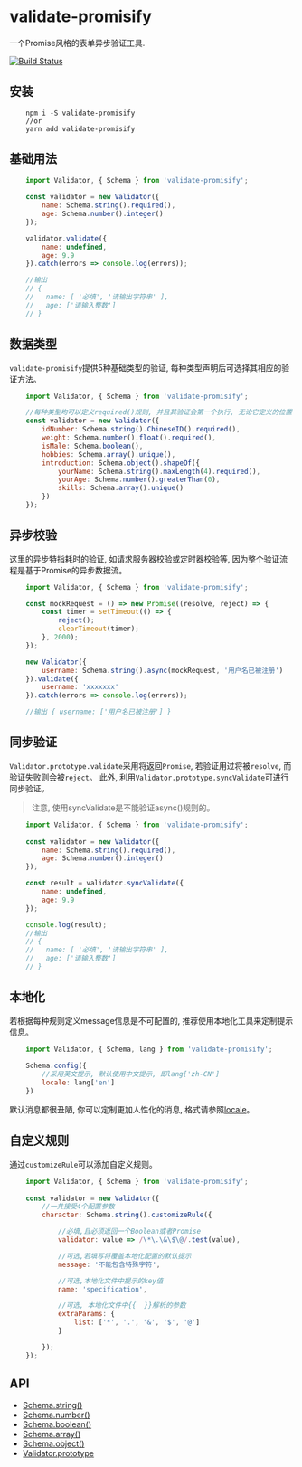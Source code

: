 # validate-promisify
一个Promise风格的表单异步验证工具.

[![Build Status](https://travis-ci.org/AnacondaY/validate-promisify.svg?branch=master)](https://travis-ci.org/AnacondaY/validate-promisify)
## 安装
```
    npm i -S validate-promisify
    //or
    yarn add validate-promisify
```

## 基础用法
```js
    import Validator, { Schema } from 'validate-promisify';
    
    const validator = new Validator({
        name: Schema.string().required(),
        age: Schema.number().integer()
    });

    validator.validate({
        name: undefined,
        age: 9.9
    }).catch(errors => console.log(errors));

    //输出
    // {
    //   name: [ '必填', '请输出字符串' ], 
    //   age: ['请输入整数'] 
    // }
```

## 数据类型
```validate-promisify```提供5种基础类型的验证, 每种类型声明后可选择其相应的验证方法。

```js
    import Validator, { Schema } from 'validate-promisify';

    //每种类型均可以定义required()规则, 并且其验证会第一个执行, 无论它定义的位置
    const validator = new Validator({
        idNumber: Schema.string().ChineseID().required(),
        weight: Schema.number().float().required(),
        isMale: Schema.boolean(),
        hobbies: Schema.array().unique(),
        introduction: Schema.object().shapeOf({
            yourName: Schema.string().maxLength(4).required(),
            yourAge: Schema.number().greaterThan(0),
            skills: Schema.array().unique()
        })
    });
```

## 异步校验
这里的异步特指耗时的验证, 如请求服务器校验或定时器校验等, 因为整个验证流程是基于Promise的异步数据流。
```js
    import Validator, { Schema } from 'validate-promisify';

    const mockRequest = () => new Promise((resolve, reject) => {
        const timer = setTimeout(() => {
            reject();
            clearTimeout(timer);
        }, 2000);
    });

    new Validator({
        username: Schema.string().async(mockRequest, '用户名已被注册')
    }).validate({
        username: 'xxxxxxx'
    }).catch(errors => console.log(errors));

    //输出 { username: ['用户名已被注册'] }
```

## 同步验证
```Validator.prototype.validate```采用将返回```Promise```, 若验证用过将被```resolve```, 而验证失败则会被```reject```。
此外, 利用```Validator.prototype.syncValidate```可进行同步验证。

> 注意, 使用syncValidate是不能验证async()规则的。

```javascript
    import Validator, { Schema } from 'validate-promisify';
    
    const validator = new Validator({
        name: Schema.string().required(),
        age: Schema.number().integer()
    });

    const result = validator.syncValidate({
        name: undefined,
        age: 9.9
    });

    console.log(result);
    //输出
    // {
    //   name: [ '必填', '请输出字符串' ], 
    //   age: ['请输入整数'] 
    // }
```

## 本地化
若根据每种规则定义message信息是不可配置的, 推荐使用本地化工具来定制提示信息。
```javascript
    import Validator, { Schema, lang } from 'validate-promisify';
    
    Schema.config({
        //采用英文提示, 默认使用中文提示, 即lang['zh-CN']
        locale: lang['en']
    })    
```
默认消息都很丑陋, 你可以定制更加人性化的消息, 格式请参照[locale](https://github.com/AnacondaY/validate-promisify/blob/master/src/lang/en.js)。

## 自定义规则
通过```customizeRule```可以添加自定义规则。
```js
    import Validator, { Schema } from 'validate-promisify';
    
    const validator = new Validator({
        //一共接受4个配置参数
        character: Schema.string().customizeRule({

            //必填,且必须返回一个Boolean或者Promise
            validator: value => /\*\.\&\$\@/.test(value),

            //可选,若填写将覆盖本地化配置的默认提示
            message: '不能包含特殊字符',

            //可选,本地化文件中提示的key值
            name: 'specification',

            //可选, 本地化文件中{{  }}解析的参数
            extraParams: {
                list: ['*', '.', '&', '$', '@']
            }

        });
    });
```
## API

* [Schema.string()](https://github.com/AnacondaY/validate-promisify/blob/master/docs/string.md)
* [Schema.number()](https://github.com/AnacondaY/validate-promisify/blob/master/docs/number.md)
* [Schema.boolean()](https://github.com/AnacondaY/validate-promisify/blob/master/docs/boolean.md)
* [Schema.array()](https://github.com/AnacondaY/validate-promisify/blob/master/docs/array.md)
* [Schema.object()](https://github.com/AnacondaY/validate-promisify/blob/master/docs/object.md)
* [Validator.prototype](https://github.com/AnacondaY/validate-promisify/blob/master/docs/validator.md)


